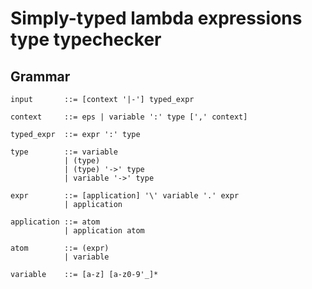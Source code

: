 # Simply-typed lambda expressions type typechecker

## Grammar
    input       ::= [context '|-'] typed_expr

    context     ::= eps | variable ':' type [',' context]

    typed_expr  ::= expr ':' type

    type        ::= variable
                | (type)
                | (type) '->' type
                | variable '->' type

    expr        ::= [application] '\' variable '.' expr
                | application

    application ::= atom
                | application atom

    atom        ::= (expr)
                | variable

    variable    ::= [a-z] [a-z0-9'_]*
